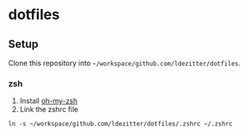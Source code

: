 # dotfiles

## Setup

Clone this repository into `~/workspace/github.com/ldezitter/dotfiles`.

### zsh

1. Install [oh-my-zsh](https://github.com/robbyrussell/oh-my-zsh)
2. Link the zshrc file

```
ln -s ~/workspace/github.com/ldezitter/dotfiles/.zshrc ~/.zshrc
```
